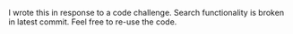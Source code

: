I wrote this in response to a code challenge.  Search functionality is broken in latest commit.  Feel free to re-use the code.
